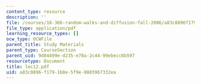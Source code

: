 ```yaml
---
content_type: resource
description: ''
file: /courses/18-366-random-walks-and-diffusion-fall-2006/a83c0896f1791b8e5f9e88039b7332ea_lec12.pdf
file_type: application/pdf
learning_resource_types: []
ocw_type: OCWFile
parent_title: Study Materials
parent_type: CourseSection
parent_uid: 9d04499e-d235-e70a-2c44-99ebecc6b597
resourcetype: Document
title: lec12.pdf
uid: a83c0896-f179-1b8e-5f9e-88039b7332ea
---
```

